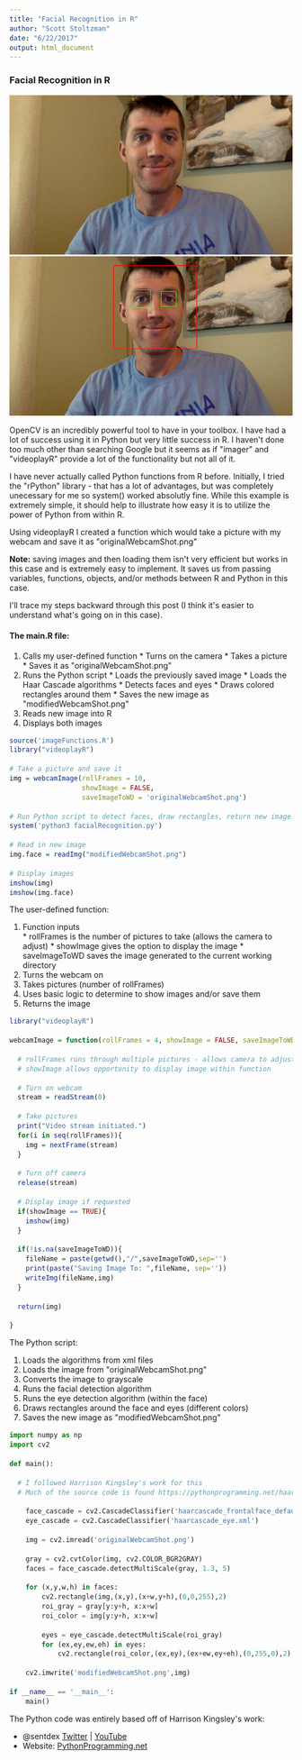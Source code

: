 ```yaml
---
title: "Facial Recognition in R"
author: "Scott Stoltzman"
date: "6/22/2017"
output: html_document
---
```


### Facial Recognition in R

![Original](originalWebcamShot.png) ![FaceDetection](modifiedWebcamShot.png)

OpenCV is an incredibly powerful tool to have in your toolbox. I have had a lot of success using it in Python but very little success in R. I haven't done too much other than searching Google but it seems as if "imager" and "videoplayR" provide a lot of the functionality but not all of it.  

I have never actually called Python functions from R before. Initially, I tried the "rPython" library - that has a lot of advantages, but was completely unecessary for me so system() worked absolutly fine. While this example is extremely simple, it should help to illustrate how easy it is to utilize the power of Python from within R.  

Using videoplayR I created a function which would take a picture with my webcam and save it as "originalWebcamShot.png"  

**Note:** saving images and then loading them isn't very efficient but works in this case and is extremely easy to implement. It saves us from passing variables, functions, objects, and/or methods between R and Python in this case.    

I'll trace my steps backward through this post (I think it's easier to understand what's going on in this case).  

#### The main.R file:  

  1. Calls my user-defined function 
    * Turns on the camera
    * Takes a picture
    * Saves it as "originalWebcamShot.png"
  2. Runs the Python script 
    * Loads the previously saved image
    * Loads the Haar Cascade algorithms
    * Detects faces and eyes
    * Draws colored rectangles around them
    * Saves the new image as "modifiedWebcamShot.png"
  3. Reads new image into R
  4. Displays both images  



```r
source('imageFunctions.R')
library("videoplayR")

# Take a picture and save it
img = webcamImage(rollFrames = 10, 
                  showImage = FALSE,
                  saveImageToWD = 'originalWebcamShot.png')

# Run Python script to detect faces, draw rectangles, return new image
system('python3 facialRecognition.py')

# Read in new image
img.face = readImg("modifiedWebcamShot.png")

# Display images
imshow(img)
imshow(img.face)
```
  

The user-defined function:  

  1. Function inputs  
    * rollFrames is the number of pictures to take (allows the camera to adjust)
    * showImage gives the option to display the image
    * saveImageToWD saves the image generated to the current working directory
  2. Turns the webcam on
  3. Takes pictures (number of rollFrames)
  4. Uses basic logic to determine to show images and/or save them
  5. Returns the image




```r
library("videoplayR")

webcamImage = function(rollFrames = 4, showImage = FALSE, saveImageToWD = NA){
  
  # rollFrames runs through multiple pictures - allows camera to adjust
  # showImage allows opportunity to display image within function
  
  # Turn on webcam
  stream = readStream(0)
  
  # Take pictures
  print("Video stream initiated.")
  for(i in seq(rollFrames)){
    img = nextFrame(stream)
  }
  
  # Turn off camera
  release(stream)
  
  # Display image if requested
  if(showImage == TRUE){
    imshow(img)
  }
  
  if(!is.na(saveImageToWD)){
    fileName = paste(getwd(),"/",saveImageToWD,sep='')
    print(paste("Saving Image To: ",fileName, sep=''))
    writeImg(fileName,img)
  }
  
  return(img)
  
}
```


The Python script:

  1. Loads the algorithms from xml files
  2. Loads the image from "originalWebcamShot.png"
  3. Converts the image to grayscale
  4. Runs the facial detection algorithm
  5. Runs the eye detection algorithm (within the face)
  6. Draws rectangles around the face and eyes (different colors)
  7. Saves the new image as "modifiedWebcamShot.png"



```python
import numpy as np
import cv2

def main():

  # I followed Harrison Kingsley's work for this
  # Much of the source code is found https://pythonprogramming.net/haar-cascade-face-eye-detection-python-opencv-tutorial/

	face_cascade = cv2.CascadeClassifier('haarcascade_frontalface_default.xml')
	eye_cascade = cv2.CascadeClassifier('haarcascade_eye.xml')

	img = cv2.imread('originalWebcamShot.png')

	gray = cv2.cvtColor(img, cv2.COLOR_BGR2GRAY)
	faces = face_cascade.detectMultiScale(gray, 1.3, 5)

	for (x,y,w,h) in faces:
	    cv2.rectangle(img,(x,y),(x+w,y+h),(0,0,255),2)
	    roi_gray = gray[y:y+h, x:x+w]
	    roi_color = img[y:y+h, x:x+w]
	    
	    eyes = eye_cascade.detectMultiScale(roi_gray)
	    for (ex,ey,ew,eh) in eyes:
	        cv2.rectangle(roi_color,(ex,ey),(ex+ew,ey+eh),(0,255,0),2)

	cv2.imwrite('modifiedWebcamShot.png',img)

if __name__ == '__main__':
	main()
```

The Python code was entirely based off of Harrison Kingsley's work:  

  * @sentdex [Twitter](https://twitter.com/Sentdex) | [YouTube](https://www.youtube.com/sentdex)
  * Website: [PythonProgramming.net](https://pythonprogramming.net/haar-cascade-face-eye-detection-python-opencv-tutorial/)
